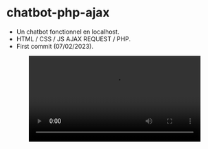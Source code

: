 # chatbot-php-ajax
* Un chatbot fonctionnel en localhost.
* HTML / CSS / JS AJAX REQUEST / PHP.
* First commit (07/02/2023).



<div align="center">
  <video src="https://imgur.com/mLIqMwl" width=400/>
<div/>


![alt text](https://imagizer.imageshack.com/img923/4117/frMPfo.png)

